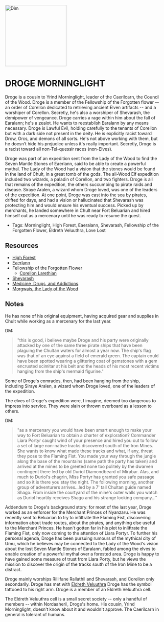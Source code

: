 <img src="http://www.themiracleshard.com/public/fotopg/3171.jpg" alt="Dim" width="200"/>

# DROGE MORNINGLIGHT

Droge is a cousin to Yrind Morninglight, leader of the Caerilcarn, the Council of the Wood. Droge is a member of the Fellowship of the Forgotten flower -- an order of Corellon dedicated to retrieving ancient Elven artifacts -- and a worshiper of Corellon. Secretly, he's also a worshiper of Shevarash, the demipower of vengeance. Droge carries a rage within him about the fall of Earalann; he's a zealot. He wants to reestablish Earalann by any means necessary. Droge is Lawful Evil, holding carefully to the tenants of Corellon but with a dark side not present in the deity. He is explicitly racist toward Drow, Orcs, and demons of all sorts. He's not above working with them, but he doesn't hide his prejudice unless it's really important. Secretly, Droge is a racist toward all non-Tel-quessir races (non-Elves).

Droge was part of an expedition sent from the Lady of the Wood to find the Seven Mantle Stones of Eaerlann, said to be able to create a powerful mythal. The Lady of the Wood had a vision that the stones would be found in the land of Chult, in a great tomb of the gods. The all-Wood Elf expedition included two wizards, a paladin of Corellon, and two fighters. Droge is all that remains of the expedition, the others succumbing to pirate raids and disease. Siraye Aralen, a wizard whom Droge loved, was one of the leaders of the expedition. At one point, Droge was cast into the sea by pirates, drifted for days, and had a vision or hallucinated that Shevarash was protecting him and would ensure his eventual success. Picked up by merchants, he landed somewhere in Chult near Fort Beluarian and hired himself out as a mercenary until he was ready to resume the quest.

* Tags: Morninglight, High Forest, Eaeralann, Shevarash, Fellowship of the Forgotten Flower, Eldreth Veluuthra, Love Lost

## Resources
  * [High Forest](https://thetyrannyofdragonsdawnofheroes.obsidianportal.com/wikis/high-forest)
  * [Eaerlann](https://forgottenrealms.fandom.com/wiki/Eaerlann)
  * Fellowship of the Forgotten Flower
    - [Corellon Larethian](https://frc.fandom.com/wiki/Corellon_Larethian)
  * [Shevarash](https://frc.fandom.com/wiki/Shevarash)
  * [Medicine, Drugs, and Addictions](https://www.gmbinder.com/share/-LQ6dWvF_1RSH1QucVi1)
  * [Morgwais, the Lady of the Wood](https://forgottenrealms.fandom.com/wiki/Morgwais)

## Notes
He has none of his original equipment, having acquired gear and supplies in Chult while working as a mercenary for the last year.

DM:
> "this is good, i believe maybe Droge and his party were originally attacked by one of the same three pirate ships that have been plaguing the Chultan waters for almost a year now. The ship's flag was that of an eye against a field of emerald green. The captain could have been spotted wearing a glittering coat of gemstones with a gem encrusted scimitar at his belt and the heads of his most recent victims hanging from the ship's mermaid figurine."

Some of Droge's comrades, then, had been hanging from the ship, including Siraye Aralen, a wizard whom Droge loved, one of the leaders of the expedition.

The elves of Droge's expedition were, I imagine, deemed too dangerous to impress into service. They were slain or thrown overboard as a lesson to others.

DM:
> "as a mercenary you would have been smart enough to make your way to Fort Beluarian to obtain a charter of exploration? Commander Liara Portyr caught wind of your presence and hired you out to follow a set of large non-native tracks discovered south of the Iron Mines. She wants to know what made these tracks and what, if any, threat they pose to the Flaming Fist. You made your way through the jungle along the base of the mountains (same path the party has taken) and arrived at the mines to be greeted none too politely by the dwarven contingent there led by old Duriol Diamondbeard of Mirabar. Alas, and much to Duriol's chagrin, Miss Portyr has granted you safe passage and so it is there you stay the night. The following morning, another group of adventurers arrives...led by a 7' tall Chultan guide named Shago. From inside the courtyard of the mine's outer walls you watch as Duriol heartily receives Shago and his strange looking company..."

Addendum to Droge's background story: for most of the last year, Droge worked as an enforcer for the Merchant Princes of Nyanzaru. He was recently sent to Beluarian to try to infiltrate the Flaming Fist, discovering information about trade routes, about the pirates, and anything else useful to the Merchant Princes. He hasn't gotten far in his plot to inliftrate the Flaming Fist, only now coming to the attention of Liara Portyr. To further his personal agenda, Droge has been pursuing rumours of the mythical city of Umu, which he believes may be connected to the Lady of the Wood's vision about the lost Seven Mantle Stones of Earalann, fabled among the elves to enable creation of a powerful mythal over a forested area. Droge is happy to have gained some measure of trust from Liara Porty, but he views the mission to discover the origin of the tracks south of the Iron Mine to be a distract.

Droge mainly worships Rillifane Rallathil and Shevarash, and Corellon only secondarily.
Droge has met with [Eldreth Veluuthra](https://forgottenrealms.fandom.com/wiki/Eldreth_Veluuthra)
Droge has the symbol tattooed to his right arm. Droge is a member of an Eldreth Veluuthra cell.

The Eldreth Veluuthra cell is a small secret society -- only a handful of members -- within Nordaaheril, Droge's home. His cousin, Yrind Morninglight, doesn't know about it and wouldn't approve.  The Caerilcarn in general is tolerant of humans.

